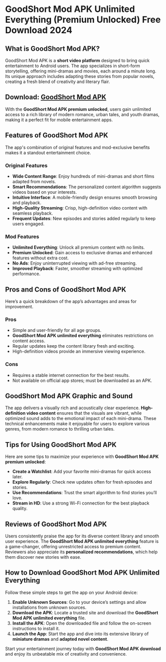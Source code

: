 # GoodShort Mod APK Unlimited Everything (Premium Unlocked) Free Download 2024

## What is GoodShort Mod APK?

GoodShort Mod APK is a **short video platform** designed to bring quick entertainment to Android users. The app specializes in short-form storytelling, offering mini-dramas and movies, each around a minute long. Its unique approach includes adapting these stories from popular novels, creating a fresh blend of creativity and literary flair.

## Download: [GoodShort Mod APK](https://modhello.com/goodshort/)

With the **GoodShort Mod APK premium unlocked**, users gain unlimited access to a rich library of modern romance, urban tales, and youth dramas, making it a perfect fit for mobile entertainment apps.

## Features of GoodShort Mod APK

The app's combination of original features and mod-exclusive benefits makes it a standout entertainment choice.

### Original Features
- **Wide Content Range**: Enjoy hundreds of mini-dramas and short films adapted from novels.
- **Smart Recommendations**: The personalized content algorithm suggests videos based on your interests.
- **Intuitive Interface**: A mobile-friendly design ensures smooth browsing and playback.
- **High-Quality Streaming**: Crisp, high-definition video content with seamless playback.
- **Frequent Updates**: New episodes and stories added regularly to keep users engaged.

### Mod Features
- **Unlimited Everything**: Unlock all premium content with no limits.
- **Premium Unlocked**: Gain access to exclusive dramas and enhanced features without extra cost.
- **No Ads**: Enjoy uninterrupted viewing with ad-free streaming.
- **Improved Playback**: Faster, smoother streaming with optimized performance.

## Pros and Cons of GoodShort Mod APK

Here’s a quick breakdown of the app’s advantages and areas for improvement.

### Pros
- Simple and user-friendly for all age groups.
- **GoodShort Mod APK unlimited everything** eliminates restrictions on content access.
- Regular updates keep the content library fresh and exciting.
- High-definition videos provide an immersive viewing experience.

### Cons
- Requires a stable internet connection for the best results.
- Not available on official app stores; must be downloaded as an APK.

## GoodShort Mod APK Graphic and Sound

The app delivers a visually rich and acoustically clear experience. **High-definition video content** ensures that the visuals are vibrant, while optimized sound adds to the emotional impact of each mini-drama. These technical enhancements make it enjoyable for users to explore various genres, from modern romance to thrilling urban tales.

## Tips for Using GoodShort Mod APK

Here are some tips to maximize your experience with **GoodShort Mod APK premium unlocked**:

- **Create a Watchlist**: Add your favorite mini-dramas for quick access later.
- **Explore Regularly**: Check new updates often for fresh episodes and stories.
- **Use Recommendations**: Trust the smart algorithm to find stories you’ll love.
- **Stream in HD**: Use a strong Wi-Fi connection for the best playback quality.

## Reviews of GoodShort Mod APK

Users consistently praise the app for its diverse content library and smooth user experience. The **GoodShort Mod APK unlimited everything** feature is a game-changer, offering unrestricted access to premium content. Reviewers also appreciate its **personalized recommendations**, which help them discover new stories with ease.

## How to Download GoodShort Mod APK Unlimited Everything

Follow these simple steps to get the app on your Android device:

1. **Enable Unknown Sources**: Go to your device’s settings and allow installations from unknown sources.
2. **Download the APK**: Locate a trusted site and download the **GoodShort Mod APK unlimited everything** file.
3. **Install the APK**: Open the downloaded file and follow the on-screen instructions to install it.
4. **Launch the App**: Start the app and dive into its extensive library of **miniature dramas** and **adapted novel content**.

Start your entertainment journey today with **GoodShort Mod APK download** and enjoy its unbeatable mix of creativity and convenience.
